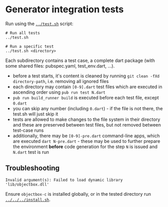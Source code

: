 # Generator integration tests

Run using the [`../test.sh`](../test.sh) script:
```
# Run all tests
../test.sh

# Run a specific test
../test.sh <directory>
```

Each subdirectory contains a test case, a complete dart package (with some shared files: pubspec.yaml, test_env.dart, ...).
* before a test starts, it's content is cleaned by running `git clean -fXd directory-path`, i.e. removing all ignored files 
* each directory may contain `[0-9].dart` test files which are executed in ascending order using `pub run test N.dart` 
* `pub run build_runner build` is executed before each test file, except `0.dart`
* you can skip any number (including `0.dart`) - if the file is not there, the test.sh will just skip it
* tests are allowed to make changes to the file system in their directory and these are preserved between test files, 
    but not removed between test-case runs
* additionally, there may be `[0-9]-pre.dart` command-line apps, which are executed `dart N-pre.dart` - these may be 
used to further prepare the environment **before** code generation for the step `N` is issued and `N.dart` test is run
  
## Troubleshooting

```
Invalid argument(s): Failed to load dynamic library 'lib/objectbox.dll'
```
Ensure `objectbox-c` is installed globally, or in the tested directory run [`../../../install.sh`](../../install.sh).
